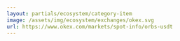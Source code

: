 ```yaml
---
layout: partials/ecosystem/category-item
image: /assets/img/ecosystem/exchanges/okex.svg
url: https://www.okex.com/markets/spot-info/orbs-usdt
---
```

